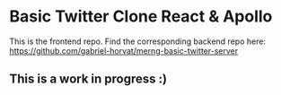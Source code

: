 # Basic Twitter Clone React & Apollo

This is the frontend repo.
Find the corresponding backend repo here: https://github.com/gabriel-horvat/merng-basic-twitter-server

## This is a work in progress :)